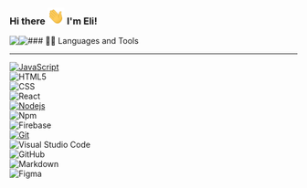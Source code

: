 ### Hi there  <img src="https://github.com/ABSphreak/ABSphreak/blob/master/gifs/Hi.gif" width="30px"> I'm Eli! 
<img align="left" src="https://static.vecteezy.com/system/resources/previews/000/242/482/original/female-developer-vector.jpg"/>
<img align="left" src="https://github.com/anathayna/anathayna/blob/master/assets/pusheencode.gif"/>
### 👨‍💻 Languages and Tools          

***
[![JavaScript](https://img.shields.io/badge/-JavaScript-black?style=flat&logo=javascript&link=https://github.com/BRdhanani)](https://github.com/BRdhanani)       
![HTML5](https://img.shields.io/badge/-HTML5-333333?style=flat&logo=HTML5)   
![CSS](https://img.shields.io/badge/-CSS-333333?style=flat&logo=CSS3&logoColor=1572B6)  
![React](https://img.shields.io/badge/-React-333333?style=flat&logo=react)   
[![Nodejs](https://img.shields.io/badge/-Nodejs-green?style=flat&logo=Node.js&link=https://github.com/BRdhanani)](https://github.com/BRdhanani)   
![Npm](https://img.shields.io/badge/-npm-CB3837?style=flat-square&logo=npm)  
![Firebase](https://img.shields.io/badge/-Firebase-FFCA28?style=flat-square&logo=firebase&logoColor=ffffff)   
[![Git](https://img.shields.io/badge/-Git-black?style=flat&logo=git&link=https://github.com/BRdhanani)](https://github.com/BRdhanani)   
![Visual Studio Code](https://img.shields.io/badge/-Visual%20Studio%20Code-333333?style=flat&logo=visual-studio-code&logoColor=007ACC)   
![GitHub](https://img.shields.io/badge/-GitHub-181717?style=flat-square&logo=github)   
![Markdown](https://img.shields.io/badge/-Markdown-000000?style=flat-square&logo=markdown)   
![Figma](http://img.shields.io/badge/-Figma-30333c?style=flat-square&logo=figma&logoColor=ffffff)






